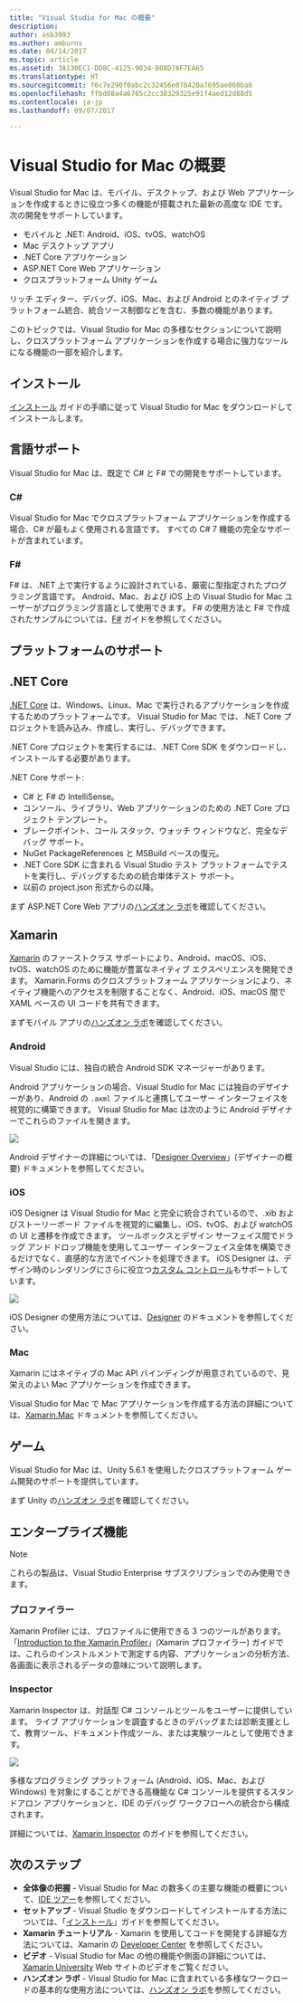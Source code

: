 ```yaml
---
title: "Visual Studio for Mac の概要"
description: 
author: asb3993
ms.author: amburns
ms.date: 04/14/2017
ms.topic: article
ms.assetid: 3A130EC1-DD8C-4125-9034-B08D7AF7EA65
ms.translationtype: HT
ms.sourcegitcommit: f6c7e290f0abc2c32456e076420a7695ae868ba6
ms.openlocfilehash: ffbd08a4a6765c2cc38329325e91f4aed12d88d5
ms.contentlocale: ja-jp
ms.lasthandoff: 09/07/2017

---
```


# <a name="introducing-visual-studio-for-mac"></a>Visual Studio for Mac の概要

Visual Studio for Mac は、モバイル、デスクトップ、および Web アプリケーションを作成するときに役立つ多くの機能が搭載された最新の高度な IDE です。 次の開発をサポートしています。

* モバイルと .NET: Android、iOS、tvOS、watchOS
* Mac デスクトップ アプリ
* .NET Core アプリケーション
* ASP.NET Core Web アプリケーション
* クロスプラットフォーム Unity ゲーム

リッチ エディター、デバッグ、iOS、Mac、および Android とのネイティブ プラットフォーム統合、統合ソース制御などを含む、多数の機能があります。

このトピックでは、Visual Studio for Mac の多様なセクションについて説明し、クロスプラットフォーム アプリケーションを作成する場合に強力なツールになる機能の一部を紹介します。

## <a name="installation"></a>インストール

[インストール](~/installation.md) ガイドの手順に従って Visual Studio for Mac をダウンロードしてインストールします。

## <a name="language-support"></a>言語サポート

Visual Studio for Mac は、既定で C# と F# での開発をサポートしています。

### <a name="c"></a>C#

Visual Studio for Mac でクロスプラットフォーム アプリケーションを作成する場合、C# が最もよく使用される言語です。 すべての C# 7 機能の完全なサポートが含まれています。

### <a name="f"></a>F#

F# は、.NET 上で実行するように設計されている、厳密に型指定されたプログラミング言語です。 Android、Mac、および iOS 上の Visual Studio for Mac ユーザーがプログラミング言語として使用できます。 F# の使用方法と F# で作成されたサンプルについては、[F#](https://developer.xamarin.com/guides/cross-platform/fsharp/) ガイドを参照してください。

## <a name="platform-support"></a>プラットフォームのサポート

## <a name="net-core"></a>.NET Core

[.NET Core](https://www.microsoft.com/net/core#macos) は、Windows、Linux、Mac で実行されるアプリケーションを作成するためのプラットフォームです。 Visual Studio for Mac では、.NET Core プロジェクトを読み込み、作成し、実行し、デバッグできます。

.NET Core プロジェクトを実行するには、.NET Core SDK をダウンロードし、インストールする必要があります。

.NET Core サポート:

* C# と F# の IntelliSense。
* コンソール、ライブラリ、Web アプリケーションのための .NET Core プロジェクト テンプレート。
* ブレークポイント、コール スタック、ウォッチ ウィンドウなど、完全なデバッグ サポート。
* NuGet PackageReferences と MSBuild ベースの復元。
* .NET Core SDK に含まれる Visual Studio テスト プラットフォームでテストを実行し、デバッグするための統合単体テスト サポート。
* 以前の project.json 形式からの以降。

まず ASP.NET Core Web アプリの[ハンズオン ラボ](https://github.com/Microsoft/vs4mac-labs/tree/master/Web/Getting-Started)を確認してください。

## <a name="xamarin"></a>Xamarin

[Xamarin](https://developer.xamarin.com/) のファーストクラス サポートにより、Android、macOS、iOS、tvOS、watchOS のために機能が豊富なネイティブ エクスペリエンスを開発できます。 Xamarin.Forms のクロスプラットフォーム アプリケーションにより、ネイティブ機能へのアクセスを制限することなく、Android、iOS、macOS 間で XAML ベースの UI コードを共有できます。

まずモバイル アプリの[ハンズオン ラボ](https://github.com/Microsoft/vs4mac-labs/tree/master/Mobile/Getting-Started)を確認してください。

### <a name="android"></a>Android

Visual Studio には、独自の統合 Android SDK マネージャーがあります。

Android アプリケーションの場合、Visual Studio for Mac には独自のデザイナーがあり、Android の `.axml` ファイルと連携してユーザー インターフェイスを視覚的に構築できます。 Visual Studio for Mac は次のように Android デザイナーでこれらのファイルを開きます。

![](media/intro-image31.png)

Android デザイナーの詳細については、「[Designer Overview](https://developer.xamarin.com/Android/Guides/User_Interface/Designer_Overview)」(デザイナーの概要) ドキュメントを参照してください。

### <a name="ios"></a>iOS

iOS Designer は Visual Studio for Mac と完全に統合されているので、.xib およびストーリーボード ファイルを視覚的に編集し、iOS、tvOS、および watchOS の UI と遷移を作成できます。 ツールボックスとデザイン サーフェイス間でドラッグ アンド ドロップ機能を使用してユーザー インターフェイス全体を構築できるだけでなく、直感的な方法でイベントを処理できます。 iOS Designer は、デザイン時のレンダリングにさらに役立つ[カスタム コントロール](https://developer.xamarin.com/guides/ios/user_interface/designer/ios_designable_controls_overview/)もサポートしています。

![](media/intro-image30.png)

iOS Designer の使用方法については、[Designer](https://developer.xamarin.com/guides/ios/user_interface/designer) のドキュメントを参照してください。

### <a name="mac"></a>Mac

Xamarin にはネイティブの Mac API バインディングが用意されているので、見栄えのよい Mac アプリケーションを作成できます。

Visual Studio for Mac で Mac アプリケーションを作成する方法の詳細については、[Xamarin.Mac](https://developer.xamarin.com/guides/#mac) ドキュメントを参照してください。

## <a name="gaming"></a>ゲーム

Visual Studio for Mac は、Unity 5.6.1 を使用したクロスプラットフォーム ゲーム開発のサポートを提供しています。

まず Unity の[ハンズオン ラボ](https://github.com/Microsoft/vs4mac-labs/tree/master/Unity/Getting-Started)を確認してください。

## <a name="enterprise-features"></a>エンタープライズ機能

> [!Note]
> これらの製品は、Visual Studio Enterprise サブスクリプションでのみ使用できます。

### <a name="profiler"></a>プロファイラー

Xamarin Profiler には、プロファイルに使用できる 3 つのツールがあります。 「[Introduction to the Xamarin Profiler](https://developer.xamarin.com/guides/cross-platform/deployment,_testing,_and_metrics/xamarin-profiler/)」(Xamarin プロファイラー) ガイドでは、これらのインストルメントで測定する内容、アプリケーションの分析方法、各画面に表示されるデータの意味について説明します。

### <a name="inspector"></a>Inspector

Xamarin Inspector は、対話型 C# コンソールとツールをユーザーに提供しています。 ライブ アプリケーションを調査するときのデバッグまたは診断支援として、教育ツール、ドキュメント作成ツール、または実験ツールとして使用できます。

![](media/intro-inspector.png)

多様なプログラミング プラットフォーム (Android、iOS、Mac、および Windows) を対象にすることができる高機能な C# コンソールを提供するスタンドアロン アプリケーションと、IDE のデバッグ ワークフローへの統合から構成されます。

詳細については、[Xamarin Inspector](https://developer.xamarin.com/guides/cross-platform/inspector/) のガイドを参照してください。

## <a name="next-steps"></a>次のステップ

* **全体像の把握** - Visual Studio for Mac の数多くの主要な機能の概要について、[IDE ツアー](~/ide-tour.md)を参照してください。
* **セットアップ** - Visual Studio をダウンロードしてインストールする方法については、「[インストール](~/installation.md)」ガイドを参照してください。
* **Xamarin チュートリアル** - Xamarin を使用してコードを開発する詳細な方法については、Xamarin の [Developer Center](https://developer.xamarin.com) を参照してください。
* **ビデオ** - Visual Studio for Mac の他の機能や側面の詳細については、[Xamarin University](https://university.xamarin.com) Web サイトのビデオをご覧ください。
* **ハンズオン ラボ** - Visual Studio for Mac に含まれている多様なワークロードの基本的な使用方法については、[ハンズオン ラボ](https://github.com/Microsoft/vs4mac-labs)を参照してください。
